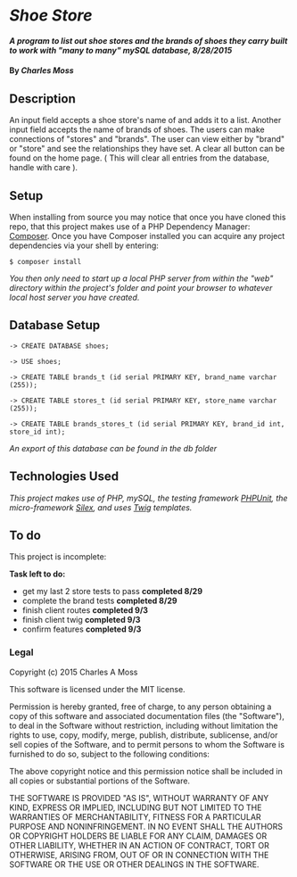 # _Shoe Store_

#### _A program to list out shoe stores and the brands of shoes they carry built to work with "many to many" mySQL database, 8/28/2015_

#### By _**Charles Moss**_

## Description

An input field accepts a shoe store's name of and adds it to a list. Another input field accepts the name of brands of shoes. The users can make connections of "stores" and "brands". The user can view either by "brand" or "store" and see the relationships they have set. A clear all button can be found on the home page. ( This will clear all entries from the database, handle with care ).

## Setup
When installing from source you may notice that once you have cloned this repo, that this project makes use of a PHP Dependency Manager: [Composer](https://github.com/composer/composer). Once you have Composer installed you can acquire any project dependencies via your shell by entering:

```
$ composer install
```

_You then only need to start up a local PHP server from within the "web" directory within the project's folder and point your browser to whatever local host server you have created._

## Database Setup

```
-> CREATE DATABASE shoes;

-> USE shoes;

-> CREATE TABLE brands_t (id serial PRIMARY KEY, brand_name varchar (255));

-> CREATE TABLE stores_t (id serial PRIMARY KEY, store_name varchar (255));

-> CREATE TABLE brands_stores_t (id serial PRIMARY KEY, brand_id int, store_id int);

```

_An export of this database can be found in the db folder_

## Technologies Used
_This project makes use of PHP, mySQL, the testing framework [PHPUnit](https://phpunit.de/), the micro-framework [Silex](http://silex.sensiolabs.org/), and uses [Twig](http://twig.sensiolabs.org/) templates._

## To do

This project is incomplete:

**Task left to do:**
* get my last 2 store tests to pass **completed 8/29**
* complete the brand tests          **completed 8/29**
* finish client routes              **completed 9/3**
* finish client twig                **completed 9/3**
* confirm features                  **completed 9/3**


### Legal

Copyright (c) 2015 Charles A Moss

This software is licensed under the MIT license.

Permission is hereby granted, free of charge, to any person obtaining a copy
of this software and associated documentation files (the "Software"), to deal
in the Software without restriction, including without limitation the rights
to use, copy, modify, merge, publish, distribute, sublicense, and/or sell
copies of the Software, and to permit persons to whom the Software is
furnished to do so, subject to the following conditions:

The above copyright notice and this permission notice shall be included in
all copies or substantial portions of the Software.

THE SOFTWARE IS PROVIDED "AS IS", WITHOUT WARRANTY OF ANY KIND, EXPRESS OR
IMPLIED, INCLUDING BUT NOT LIMITED TO THE WARRANTIES OF MERCHANTABILITY,
FITNESS FOR A PARTICULAR PURPOSE AND NONINFRINGEMENT. IN NO EVENT SHALL THE
AUTHORS OR COPYRIGHT HOLDERS BE LIABLE FOR ANY CLAIM, DAMAGES OR OTHER
LIABILITY, WHETHER IN AN ACTION OF CONTRACT, TORT OR OTHERWISE, ARISING FROM,
OUT OF OR IN CONNECTION WITH THE SOFTWARE OR THE USE OR OTHER DEALINGS IN
THE SOFTWARE.
